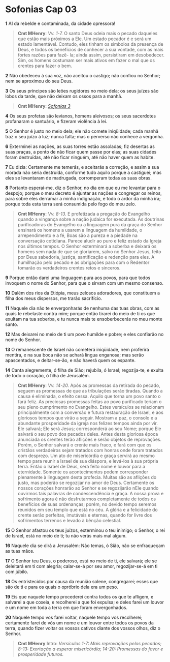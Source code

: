 # Sofonias Cap 03

**1** 	AI da rebelde e contaminada, da cidade opressora!

> **Cmt MHenry**: *Vv. 1-7.* O santo Deus odeia mais o pecado daqueles que estão mais próximos a Ele. Um estado pecador é e será um estado lamentável. Contudo, eles tinham os símbolos da presença de Deus, e todos os benefícios de conhecer a sua vontade, com as mais fortes razões para fazê- la; ainda assim, persistiram em desobedecer. Sim, os homens costumam ser mais ativos em fazer o mal que os crentes para fazer o bem.

**2** 	Não obedeceu à sua voz, não aceitou o castigo; não confiou no Senhor; nem se aproximou do seu Deus.

**3** 	Os seus príncipes são leões rugidores no meio dela; os seus juízes são lobos da tarde, que não deixam os ossos para a manhã.

> **Cmt MHenry**: *[Sofonias 3](../36A-Sf/03.md#0)*

**4** 	Os seus profetas são levianos, homens aleivosos; os seus sacerdotes profanaram o santuário, e fizeram violência à lei.

**5** 	O Senhor é justo no meio dela; ele não comete iniqüidade; cada manhã traz o seu juízo à luz; nunca falta; mas o perverso não conhece a vergonha.

**6** 	Exterminei as nações, as suas torres estão assoladas; fiz desertas as suas praças, a ponto de não ficar quem passe por elas; as suas cidades foram destruídas, até não ficar ninguém, até não haver quem as habite.

**7** 	Eu dizia: Certamente me temerás, e aceitarás a correção, e assim a sua morada não seria destruída, conforme tudo aquilo porque a castiguei; mas eles se levantaram de madrugada, corromperam todas as suas obras.

**8** 	Portanto esperai-me, diz o Senhor, no dia em que eu me levantar para o despojo; porque o meu decreto é ajuntar as nações e congregar os reinos, para sobre eles derramar a minha indignação, e todo o ardor da minha ira; porque toda esta terra será consumida pelo fogo do meu zelo.

> **Cmt MHenry**: *Vv. 8-13.* E profetizada a pregação do Evangelho quando a vingança sobre a nação judaica for executada. As doutrinas purificadoras do Evangelho ou a linguagem pura da graça do Senhor ensinará os homens a usarem a linguagem da humildade, o arrependimento e a fé, Boas são a pureza e a piedade na conversação cotidiana. Parece aludir ao puro e feliz estado da Igreja nos últimos tempos. O Senhor exterminará a soberba e deixará os homens sem nada de que se gloriarem, salvo no Senhor Jesus, feito por Deus sabedoria, justiça, santificação e redenção para eles. A humilhação pelo pecado e as obrigações para com o Redentor tomarão os verdadeiros crentes retos e sinceros.

**9** 	Porque então darei uma linguagem pura aos povos, para que todos invoquem o nome do Senhor, para que o sirvam com um mesmo consenso.

**10** 	Dalém dos rios da Etiópia, meus zelosos adoradores, que constituem a filha dos meus dispersos, me trarão sacrifício.

**11** 	Naquele dia não te envergonharás de nenhuma das tuas obras, com as quais te rebelaste contra mim; porque então tirarei do meio de ti os que exultam na tua soberba, e tu nunca mais te ensoberbecerás no meu monte santo.

**12** 	Mas deixarei no meio de ti um povo humilde e pobre; e eles confiarão no nome do Senhor.

**13** 	O remanescente de Israel não cometerá iniqüidade, nem proferirá mentira, e na sua boca não se achará língua enganosa; mas serão apascentados, e deitar-se-ão, e não haverá quem os espante.

**14** 	Canta alegremente, ó filha de Sião; rejubila, ó Israel; regozija-te, e exulta de todo o coração, ó filha de Jerusalém.

> **Cmt MHenry**: *Vv. 14-20.* Após as promessas da retirada do pecado, seguem as promessas de que as tribulações serão tiradas. Quando a causa é eliminada, o efeito cessa. Aquilo que torna um povo santo o fará feliz. As preciosas promessas feitas ao povo purificado teriam o seu pleno cumprimento no Evangelho. Estes versículos se relacionam principalmente com a conversão e futura restauração de Israel, e aos gloriosos tempos que virão a seguir. Mostram a paz, o consolo e a abundante prosperidade da igreja nos felizes tempos ainda por vir. Ele salvará; Ele será Jesus; corresponderá ao seu Nome; porque Ele salvará o seu povo dos pecados deles. Antes desta gloriosa época anunciada os crentes terão aflições e serão objetos de reprovações. Porém, o Senhor salvará o crente mais fraco, e fará com que os cristãos verdadeiros sejam tratados com honras onde foram tratados com desprezo. Um ato de misericórdia e graça servirá ao mesmo tempo para reunir a Israel de sua diáspora, e levá-los à sua própria terra. Então o Israel de Deus, será feito nome e louvor para a eternidade. Somente os acontecimentos podem corresponder plenamente à linguagem desta profecia. Muitas são as aflições do justo, mas poderão se regozijar no amor de Deus. Certamente os nossos corações honrarão ao Senhor e se regozijarão nEle quando ouvirmos tais palavras de condescendência e graça. A nossa prova e sofrimento agora é não desfrutarmos completamente de todos os benefícios de suas ordenanças; porém, no devido tempo seremos reunidos em seu templo que está no céu. A glória e a felicidade do crente serão perfeitas, imutáveis e eternas, quando for livre dos sofrimentos terrenos e levado à bênção celestial.

**15** 	O Senhor afastou os teus juízos, exterminou o teu inimigo; o Senhor, o rei de Israel, está no meio de ti; tu não verás mais mal algum.

**16** 	Naquele dia se dirá a Jerusalém: Não temas, ó Sião, não se enfraqueçam as tuas mãos.

**17** 	O Senhor teu Deus, o poderoso, está no meio de ti, ele salvará; ele se deleitará em ti com alegria; calar-se-á por seu amor, regozijar-se-á em ti com júbilo.

**18** 	Os entristecidos por causa da reunião solene, congregarei; esses que são de ti e para os quais o opróbrio dela era um peso.

**19** 	Eis que naquele tempo procederei contra todos os que te afligem, e salvarei a que coxeia, e recolherei a que foi expulsa; e deles farei um louvor e um nome em toda a terra em que foram envergonhados.

**20** 	Naquele tempo vos farei voltar, naquele tempo vos recolherei; certamente farei de vós um nome e um louvor entre todos os povos da terra, quando fizer voltar os vossos cativos diante dos vossos olhos, diz o Senhor.


> **Cmt MHenry** Intro: *Versículos 1-7: Mais reprovações pelos pecados; 8-13: Exortação a esperar misericórdia; 14-20: Promessas do favor e prosperidade futuros.*